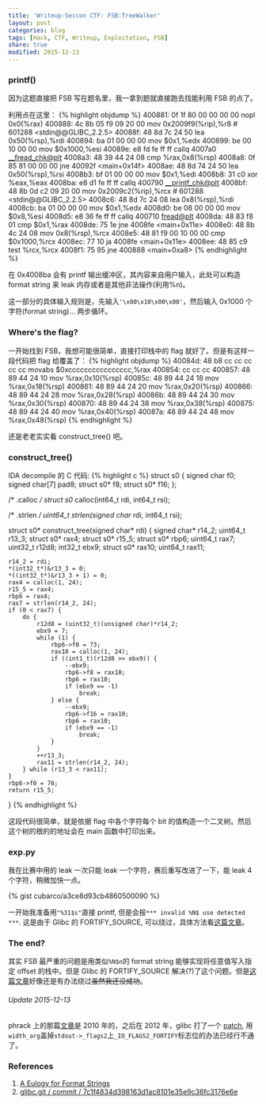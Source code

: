 ```yaml
---
title: 'Writeup-Seccon CTF: FSB:TreeWalker'
layout: post
categories: blog
tags: [Hack, CTF, Writeup, Exploitation, FSB]
share: true
modified: 2015-12-13
---
```


### printf()

因为这题直接把 FSB 写在题名里，我一拿到题就直接跑去找能利用 FSB 的点了。

利用点在这里：
{% highlight objdump %}
400881:	0f 1f 80 00 00 00 00 	nopl   0x0(%rax)
400888:	4c 8b 05 f9 09 20 00 	mov    0x2009f9(%rip),%r8        # 601288 <stdin@@GLIBC_2.2.5>
40088f:	48 8d 7c 24 50       	lea    0x50(%rsp),%rdi
400894:	ba 01 00 00 00       	mov    $0x1,%edx
400899:	be 00 10 00 00       	mov    $0x1000,%esi
40089e:	e8 fd fe ff ff       	callq  4007a0 <__fread_chk@plt>
4008a3:	48 39 44 24 08       	cmp    %rax,0x8(%rsp)
4008a8:	0f 85 81 00 00 00    	jne    40092f <main+0x14f>
4008ae:	48 8d 74 24 50       	lea    0x50(%rsp),%rsi
4008b3:	bf 01 00 00 00       	mov    $0x1,%edi
4008b8:	31 c0                	xor    %eax,%eax
4008ba:	e8 d1 fe ff ff       	callq  400790 <__printf_chk@plt>
4008bf:	48 8b 0d c2 09 20 00 	mov    0x2009c2(%rip),%rcx        # 601288 <stdin@@GLIBC_2.2.5>
4008c6:	48 8d 7c 24 08       	lea    0x8(%rsp),%rdi
4008cb:	ba 01 00 00 00       	mov    $0x1,%edx
4008d0:	be 08 00 00 00       	mov    $0x8,%esi
4008d5:	e8 36 fe ff ff       	callq  400710 <fread@plt>
4008da:	48 83 f8 01          	cmp    $0x1,%rax
4008de:	75 1e                	jne    4008fe <main+0x11e>
4008e0:	48 8b 4c 24 08       	mov    0x8(%rsp),%rcx
4008e5:	48 81 f9 00 10 00 00 	cmp    $0x1000,%rcx
4008ec:	77 10                	ja     4008fe <main+0x11e>
4008ee:	48 85 c9             	test   %rcx,%rcx
4008f1:	75 95                	jne    400888 <main+0xa8>
{% endhighlight %}

在 0x4008ba 会有 printf 输出缓冲区，其内容来自用户输入，此处可以构造 format string 来 leak 内存或者是其他非法操作(利用%n)。

这一部分的具体输入规则是，先输入`'\x00\x10\x00\x00'`，然后输入 0x1000 个字符(format string)… 两步循环。

### Where's the flag?

一开始找到 FSB，我想可能很简单，直接打印栈中的 flag 就好了。但是有这样一段代码把 flag 给覆盖了：
{% highlight objdump %}
40084d:	48 b8 cc cc cc cc cc 	movabs $0xcccccccccccccccc,%rax
400854:	cc cc cc
400857:	48 89 44 24 10       	mov    %rax,0x10(%rsp)
40085c:	48 89 44 24 18       	mov    %rax,0x18(%rsp)
400861:	48 89 44 24 20       	mov    %rax,0x20(%rsp)
400866:	48 89 44 24 28       	mov    %rax,0x28(%rsp)
40086b:	48 89 44 24 30       	mov    %rax,0x30(%rsp)
400870:	48 89 44 24 38       	mov    %rax,0x38(%rsp)
400875:	48 89 44 24 40       	mov    %rax,0x40(%rsp)
40087a:	48 89 44 24 48       	mov    %rax,0x48(%rsp)
{% endhighlight %}

还是老老实实看 construct_tree() 吧。

### construct_tree()

IDA decompile 的 C 代码:
{% highlight c %}
struct s0 {
    signed char f0;
    signed char[7] pad8;
    struct s0* f8;
    struct s0* f16;
};

/* .calloc */
struct s0* calloc(int64_t rdi, int64_t rsi);

/* .strlen */
uint64_t strlen(signed char* rdi, int64_t rsi);

struct s0* construct_tree(signed char* rdi) {
    signed char* r14_2;
    uint64_t r13_3;
    struct s0* rax4;
    struct s0* r15_5;
    struct s0* rbp6;
    uint64_t rax7;
    uint32_t r12d8;
    int32_t ebx9;
    struct s0* rax10;
    uint64_t rax11;

    r14_2 = rdi;
    *(int32_t*)&r13_3 = 0;
    *((int32_t*)&r13_3 + 1) = 0;
    rax4 = calloc(1, 24);
    r15_5 = rax4;
    rbp6 = rax4;
    rax7 = strlen(r14_2, 24);
    if (0 < rax7) {
        do {
            r12d8 = (uint32_t)(unsigned char)*r14_2;
            ebx9 = 7;
            while (1) {
                rbp6->f0 = 73;
                rax10 = calloc(1, 24);
                if ((int1_t)(r12d8 >> ebx9)) {
                    --ebx9;
                    rbp6->f8 = rax10;
                    rbp6 = rax10;
                    if (ebx9 == -1)
                        break;
                } else {
                    --ebx9;
                    rbp6->f16 = rax10;
                    rbp6 = rax10;
                    if (ebx9 == -1)
                        break;
                }
            }
            ++r13_3;
            rax11 = strlen(r14_2, 24);
        } while (r13_3 < rax11);
    }
    rbp6->f0 = 76;
    return r15_5;
}
{% endhighlight %}

这段代码很简单，就是依据 flag 中各个字符每个 bit 的值构造一个二叉树。然后这个树的根的的地址会在 main 函数中打印出来。

### exp.py

我在比赛中用的 leak 一次只能 leak 一个字符，赛后重写改进了一下，能 leak 4 个字符，稍微加快一点。

{% gist cubarco/a3ce8d93cb4860500090 %}

一开始我准备用`"%31$s"`直接 printf, 但是会报`*** invalid %N$ use detected ***`. 这是由于 Glibc 的 FORTIFY_SOURCE, 可以绕过，具体方法看[这篇文章][1]。

### The end?

其实 FSB 最严重的问题是用类似`%N$n`的 format string 能够实现将任意值写入指定 offset 的栈中。但是 Glibc 的 FORTIFY_SOURCE 解决(?)了这个问题。但是[这篇文章][1]好像还是有办法绕过<del>虽然我还没成功</del>。

###### Update 2015-12-13

phrack 上的那篇[文章][1]是 2010 年的，之后在 2012 年，glibc 打了一个 [patch][2], 用`width_arg`盖掉`stdout->_flags2`上`_IO_FLAGS2_FORTIFY`标志位的办法已经行不通了。

### References
1. [A Eulogy for Format Strings][1]
2. [glibc.git / commit / 7c1f4834d398163d1ac8101e35e9c36fc3176e6e][2]

[1]: http://phrack.org/issues/67/9.html
[2]: http://repo.or.cz/glibc.git/commit/7c1f4834d398163d1ac8101e35e9c36fc3176e6e
